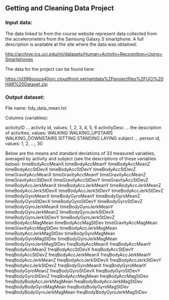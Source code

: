 ## Getting and Cleaning Data Project

### Input data:
The data linked to from the course website represent data collected from the accelerometers from the Samsung Galaxy S smartphone. A full description is available at the site where the data was obtained: 

http://archive.ics.uci.edu/ml/datasets/Human+Activity+Recognition+Using+Smartphones 

The data for the project can be found here: 

https://d396qusza40orc.cloudfront.net/getdata%2Fprojectfiles%2FUCI%20HAR%20Dataset.zip

### Output dataset:

File name: tidy_data_mean.txt

Columns (variables):

activityID ... activity id, values: 1, 2, 3, 4, 5, 6
activityDesc ... the description of activities, values: WALKING	WALKING_UPSTAIRS	WALKING_DOWNSTAIRS	SITTING	STANDING	LAYING
subject ... person id, values: 1, 2, ..., 30

Below are the means and standard deviations of 33 measured variables, averaged by activity and subject (see the descriptions of these variables below):
timeBodyAccMeanX
timeBodyAccMeanY
timeBodyAccMeanZ
timeBodyAccStDevX
timeBodyAccStDevY
timeBodyAccStDevZ
timeGravityAccMeanX
timeGravityAccMeanY
timeGravityAccMeanZ
timeGravityAccStDevX
timeGravityAccStDevY
timeGravityAccStDevZ
timeBodyAccJerkMeanX
timeBodyAccJerkMeanY
timeBodyAccJerkMeanZ
timeBodyAccJerkStDevX
timeBodyAccJerkStDevY
timeBodyAccJerkStDevZ
timeBodyGyroMeanX
timeBodyGyroMeanY
timeBodyGyroMeanZ
timeBodyGyroStDevX
timeBodyGyroStDevY
timeBodyGyroStDevZ
timeBodyGyroJerkMeanX
timeBodyGyroJerkMeanY
timeBodyGyroJerkMeanZ
timeBodyGyroJerkStDevX
timeBodyGyroJerkStDevY
timeBodyGyroJerkStDevZ
timeBodyAccMagMean
timeBodyAccMagStDev
timeGravityAccMagMean
timeGravityAccMagStDev
timeBodyAccJerkMagMean
timeBodyAccJerkMagStDev
timeBodyGyroMagMean
timeBodyGyroMagStDev
timeBodyGyroJerkMagMean
timeBodyGyroJerkMagStDev
freqBodyAccMeanX
freqBodyAccMeanY
freqBodyAccMeanZ
freqBodyAccStDevX
freqBodyAccStDevY
freqBodyAccStDevZ
freqBodyAccJerkMeanX
freqBodyAccJerkMeanY
freqBodyAccJerkMeanZ
freqBodyAccJerkStDevX
freqBodyAccJerkStDevY
freqBodyAccJerkStDevZ
freqBodyGyroMeanX
freqBodyGyroMeanY
freqBodyGyroMeanZ
freqBodyGyroStDevX
freqBodyGyroStDevY
freqBodyGyroStDevZ
freqBodyAccMagMean
freqBodyAccMagStDev
freqBodyBodyAccJerkMagMean
freqBodyBodyAccJerkMagStDev
freqBodyBodyGyroMagMean
freqBodyBodyGyroMagStDev
freqBodyBodyGyroJerkMagMean
freqBodyBodyGyroJerkMagStDev

